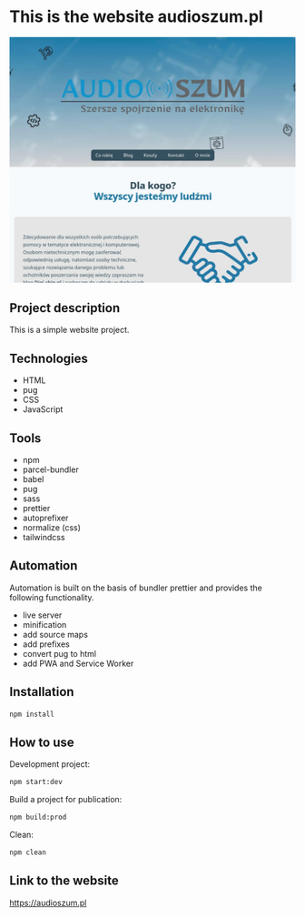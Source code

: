 # This is the website audioszum.pl

![screenshot project](cover.jpg)

## Project description

This is a simple website project.

## Technologies

- HTML
- pug
- CSS
- JavaScript

## Tools

- npm
- parcel-bundler
- babel
- pug
- sass
- prettier
- autoprefixer
- normalize (css)
- tailwindcss

## Automation

Automation is built on the basis of bundler prettier and provides the following functionality.

- live server
- minification
- add source maps
- add prefixes
- convert pug to html
- add PWA and Service Worker

## Installation

```bash
npm install
```

## How to use

Development project:

```bash
npm start:dev
```

Build a project for publication:

```bash
npm build:prod
```

Clean:

```bash
npm clean
```

## Link to the website

https://audioszum.pl